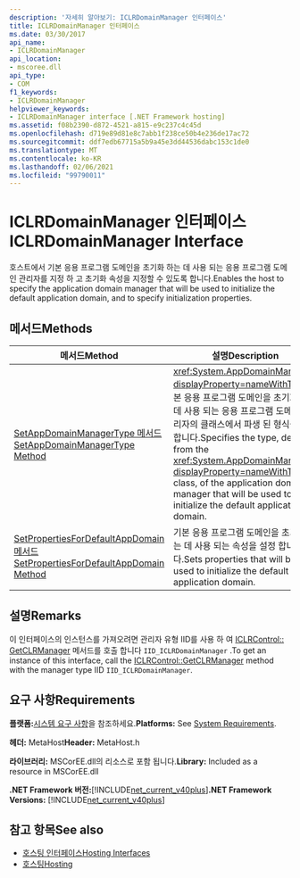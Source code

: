 ```yaml
---
description: '자세히 알아보기: ICLRDomainManager 인터페이스'
title: ICLRDomainManager 인터페이스
ms.date: 03/30/2017
api_name:
- ICLRDomainManager
api_location:
- mscoree.dll
api_type:
- COM
f1_keywords:
- ICLRDomainManager
helpviewer_keywords:
- ICLRDomainManager interface [.NET Framework hosting]
ms.assetid: f08b2390-d872-4521-a815-e9c237c4c45d
ms.openlocfilehash: d719e89d81e8c7abb1f238ce50b4e236de17ac72
ms.sourcegitcommit: ddf7edb67715a5b9a45e3dd44536dabc153c1de0
ms.translationtype: MT
ms.contentlocale: ko-KR
ms.lasthandoff: 02/06/2021
ms.locfileid: "99790011"
---
```

# <a name="iclrdomainmanager-interface"></a><span data-ttu-id="c6a94-103">ICLRDomainManager 인터페이스</span><span class="sxs-lookup"><span data-stu-id="c6a94-103">ICLRDomainManager Interface</span></span>

<span data-ttu-id="c6a94-104">호스트에서 기본 응용 프로그램 도메인을 초기화 하는 데 사용 되는 응용 프로그램 도메인 관리자를 지정 하 고 초기화 속성을 지정할 수 있도록 합니다.</span><span class="sxs-lookup"><span data-stu-id="c6a94-104">Enables the host to specify the application domain manager that will be used to initialize the default application domain, and to specify initialization properties.</span></span>  
  
## <a name="methods"></a><span data-ttu-id="c6a94-105">메서드</span><span class="sxs-lookup"><span data-stu-id="c6a94-105">Methods</span></span>  
  
|<span data-ttu-id="c6a94-106">메서드</span><span class="sxs-lookup"><span data-stu-id="c6a94-106">Method</span></span>|<span data-ttu-id="c6a94-107">설명</span><span class="sxs-lookup"><span data-stu-id="c6a94-107">Description</span></span>|  
|------------|-----------------|  
|[<span data-ttu-id="c6a94-108">SetAppDomainManagerType 메서드</span><span class="sxs-lookup"><span data-stu-id="c6a94-108">SetAppDomainManagerType Method</span></span>](iclrdomainmanager-setappdomainmanagertype-method.md)|<span data-ttu-id="c6a94-109"><xref:System.AppDomainManager?displayProperty=nameWithType>기본 응용 프로그램 도메인을 초기화 하는 데 사용 되는 응용 프로그램 도메인 관리자의 클래스에서 파생 된 형식을 지정 합니다.</span><span class="sxs-lookup"><span data-stu-id="c6a94-109">Specifies the type, derived from the <xref:System.AppDomainManager?displayProperty=nameWithType> class, of the application domain manager that will be used to initialize the default application domain.</span></span>|  
|[<span data-ttu-id="c6a94-110">SetPropertiesForDefaultAppDomain 메서드</span><span class="sxs-lookup"><span data-stu-id="c6a94-110">SetPropertiesForDefaultAppDomain Method</span></span>](iclrdomainmanager-setpropertiesfordefaultappdomain-method.md)|<span data-ttu-id="c6a94-111">기본 응용 프로그램 도메인을 초기화 하는 데 사용 되는 속성을 설정 합니다.</span><span class="sxs-lookup"><span data-stu-id="c6a94-111">Sets properties that will be used to initialize the default application domain.</span></span>|  
  
## <a name="remarks"></a><span data-ttu-id="c6a94-112">설명</span><span class="sxs-lookup"><span data-stu-id="c6a94-112">Remarks</span></span>  

 <span data-ttu-id="c6a94-113">이 인터페이스의 인스턴스를 가져오려면 관리자 유형 IID를 사용 하 여 [ICLRControl:: GetCLRManager](iclrcontrol-getclrmanager-method.md) 메서드를 호출 합니다 `IID_ICLRDomainManager` .</span><span class="sxs-lookup"><span data-stu-id="c6a94-113">To get an instance of this interface, call the [ICLRControl::GetCLRManager](iclrcontrol-getclrmanager-method.md) method with the manager type IID `IID_ICLRDomainManager`.</span></span>  
  
## <a name="requirements"></a><span data-ttu-id="c6a94-114">요구 사항</span><span class="sxs-lookup"><span data-stu-id="c6a94-114">Requirements</span></span>  

 <span data-ttu-id="c6a94-115">**플랫폼:**[시스템 요구 사항](../../get-started/system-requirements.md)을 참조하세요.</span><span class="sxs-lookup"><span data-stu-id="c6a94-115">**Platforms:** See [System Requirements](../../get-started/system-requirements.md).</span></span>  
  
 <span data-ttu-id="c6a94-116">**헤더:** MetaHost</span><span class="sxs-lookup"><span data-stu-id="c6a94-116">**Header:** MetaHost.h</span></span>  
  
 <span data-ttu-id="c6a94-117">**라이브러리:** MSCorEE.dll의 리소스로 포함 됩니다.</span><span class="sxs-lookup"><span data-stu-id="c6a94-117">**Library:** Included as a resource in MSCorEE.dll</span></span>  
  
 <span data-ttu-id="c6a94-118">**.NET Framework 버전:**[!INCLUDE[net_current_v40plus](../../../../includes/net-current-v40plus-md.md)]</span><span class="sxs-lookup"><span data-stu-id="c6a94-118">**.NET Framework Versions:** [!INCLUDE[net_current_v40plus](../../../../includes/net-current-v40plus-md.md)]</span></span>  
  
## <a name="see-also"></a><span data-ttu-id="c6a94-119">참고 항목</span><span class="sxs-lookup"><span data-stu-id="c6a94-119">See also</span></span>

- [<span data-ttu-id="c6a94-120">호스팅 인터페이스</span><span class="sxs-lookup"><span data-stu-id="c6a94-120">Hosting Interfaces</span></span>](hosting-interfaces.md)
- [<span data-ttu-id="c6a94-121">호스팅</span><span class="sxs-lookup"><span data-stu-id="c6a94-121">Hosting</span></span>](index.md)
